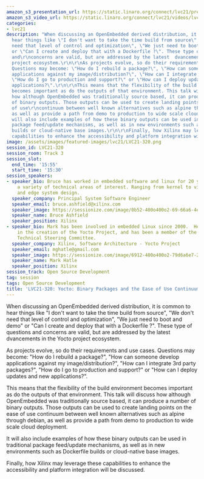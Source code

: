 ```yaml
---
amazon_s3_presentation_url: https://static.linaro.org/connect/lvc21/presentations/lvc21-320.pdf
amazon_s3_video_url: https://static.linaro.org/connect/lvc21/videos/lvc21-320.mp4
categories:
- lvc21
description: "When discussing an OpenEmbedded derived distribution, it is common to
  hear things like \"I don't want to take the time build from source\", \"We don't
  need that level of control and optimization\", \"We just need to boot and demo\"
  or \"Can I create and deploy that with a Dockerfile ?\". These type of questions
  and\r\nconcerns are valid, but are addressed by the latest  dvancements in the Yocto
  project ecosystem.\r\n\r\nAs projects evolve, so do their requirements and use cases.
  Questions may become: \"How do I rebuild a package?\", \"How can someone develop
  applications against my image/distribution?\", \"How can I integrate 3rd party packages?\",
  \"How do I go to production and support?\" or \"How can I deploy updates and\r\nnew
  applications?\".\r\n\r\nThis means that the flexibility of the build environment
  becomes important as do the outputs of that environment. This talk will discuss
  how although OpenEmbedded was traditionally source based, it can produce a number
  of binary outputs. Those outputs can be used to create landing points on the ease
  of use\r\ncontinuum between well known alternatives such as alpine through debian,
  as well as provide a path from demo to production to wide scale cloud deployment.\r\n\r\nIt
  will also include examples of how these binary outputs can be used in traditional
  package feed/update mechanisms, as well as in new environments such as Dockerfile
  builds or cloud-native base images.\r\n\r\nFinally, how Xilinx may leverage these
  capabilities to enhance the accessibility and platform integration will be discussed.\r\n"
image: /assets/images/featured-images/lvc21/LVC21-320.png
session_id: LVC21-320
session_room: Track 3
session_slot:
  end_time: '15:55'
  start_time: '15:30'
session_speakers:
- speaker_bio: Bruce has worked in embedded software and linux for 20 years and has
    a variety of technical areas of interest. Ranging from kernel to virtualization/containers
    and edge system design.
  speaker_company: Principal System Software Engineer
  speaker_email: bruce.ashfield@xilinx.com
  speaker_image: https://sessionize.com/image/0b52-400o400o2-69-66a6-4ee9-a409-ae88ddd7ca3a.8b6a9aa8-47f4-4e30-98a0-d18d0dab0114.jpeg
  speaker_name: Bruce Ashfield
  speaker_position: Xilinx
- speaker_bio: Mark has been involved in embedded Linux since 2000.  He was involved
    in the creation of the Yocto Project, and has been a member of the OpenEmbedded
    Technical Steering Committee.
  speaker_company: Xilinx, Software Architecture - Yocto Project
  speaker_email: mghatle@gmail.com
  speaker_image: https://sessionize.com/image/6912-400o400o2-79d6a6e7-244c-41bd-816f-47e89af320b7.jpg
  speaker_name: Mark Hatle
  speaker_position: Xilinx
session_track: Open Source Development
tag: session
tags: Open Source Development
title: 'LVC21-320: Yocto: Binary Packages and the Ease of Use Continuum'
---
```


When discussing an OpenEmbedded derived distribution, it is common to hear things like "I don't want to take the time build from source", "We don't need that level of control and optimization", "We just need to boot and demo" or "Can I create and deploy that with a Dockerfile ?". These type of questions and
concerns are valid, but are addressed by the latest  dvancements in the Yocto project ecosystem.

As projects evolve, so do their requirements and use cases. Questions may become: "How do I rebuild a package?", "How can someone develop applications against my image/distribution?", "How can I integrate 3rd party packages?", "How do I go to production and support?" or "How can I deploy updates and
new applications?".

This means that the flexibility of the build environment becomes important as do the outputs of that environment. This talk will discuss how although OpenEmbedded was traditionally source based, it can produce a number of binary outputs. Those outputs can be used to create landing points on the ease of use
continuum between well known alternatives such as alpine through debian, as well as provide a path from demo to production to wide scale cloud deployment.

It will also include examples of how these binary outputs can be used in traditional package feed/update mechanisms, as well as in new environments such as Dockerfile builds or cloud-native base images.

Finally, how Xilinx may leverage these capabilities to enhance the accessibility and platform integration will be discussed.